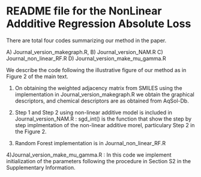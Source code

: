 # README file for the NonLinear Addditive Regression Absolute Loss

There are total four codes summarizing our method in the paper.

A) Journal_version_makegraph.R, B) Journal_version_NAM.R C) Journal_non_linear_RF.R D) Journal_version_make_mu_gamma.R

We describe the code following the illustrative figure of our method as in Figure 2 of the main text.

1) On obtaining the weighted adjacency matrix from  SMILES using the implementation in Journal_version_makegraph.R we obtain the graphical descriptors, and chemical descriptors are as obtained from AqSol-Db.

2) Step 1 and Step 2 using non-linear additive model is included in  Journal_version_NAM.R : sgd_int() is the function that show the step by step implmentation of the non-linear additive morel, particulary Step 2 in the Figure 2.

3) Random Forest implementation is in Journal_non_linear_RF.R

4)Journal_version_make_mu_gamma.R : In this code we implement initialization of the parameters following the procedure in Section S2 in the Supplementary Information.
